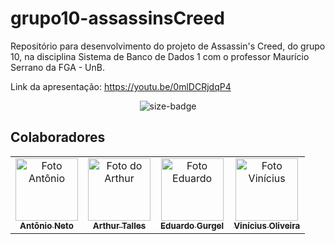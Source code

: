 # grupo10-assassinsCreed
Repositório para desenvolvimento do projeto de Assassin's Creed, do grupo 10, na disciplina Sistema de Banco de Dados 1 com o professor Maurício Serrano da FGA - UnB.

Link da apresentação: https://youtu.be/0mlDCRjdqP4
<div align="center">
  <img alt="size-badge" src="https://user-images.githubusercontent.com/51385738/151895519-bbb4b847-09f4-4f7b-95a6-7f87519bf4c2.png"/>
</div>

## Colaboradores


<div align="center">
<table>
  
  <tr>
    <td align="center">
      <a href="https://github.com/antoniotoineto">
        <img src="https://avatars.githubusercontent.com/u/54555684?v=4" width="100px;" alt="Foto Antônio"/><br>
        <sub>
          <b>Antônio Neto</b>
        </sub>
      </a>
    </td>
    <td align="center">
      <a href="https://github.com/art1505">
        <img src="https://avatars.githubusercontent.com/u/78550466?v=4" width="100px;" alt="Foto do Arthur"/><br>
        <sub>
          <b>Arthur Talles</b>
        </sub>
      </a>
    </td>
    <td align="center">
      <a href="https://github.com/EduardoGurgel">
        <img src="https://avatars.githubusercontent.com/u/51385738?v=4" width="100px;" alt="Foto Eduardo"/><br>
        <sub>
          <b>Eduardo Gurgel</b>
        </sub>
      </a>
    </td>
    <td align="center">
      <a href="https://github.com/viniciusoliveira96">
        <img src="https://avatars.githubusercontent.com/u/17971285?v=4" width="100px;" alt="Foto Vinícius"/><br>
        <sub>
          <b>Vinícius Oliveira</b>
        </sub>
      </a>
    </td>

    
</table>
</div>
<br/> 
